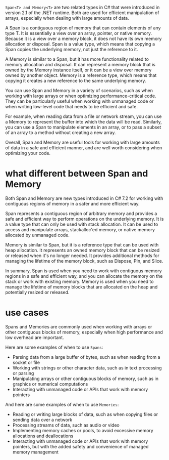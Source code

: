 `Span<T> and Memory<T>` are two related types in C# that were introduced in version 2.1 of the .NET runtime. Both are used for efficient manipulation of arrays, especially when dealing with large amounts of data.

A Span<T> is a contiguous region of memory that can contain elements of any type T. It is essentially a view over an array, pointer, or native memory. Because it is a view over a memory block, it does not have its own memory allocation or disposal. Span<T> is a value type, which means that copying a Span<T> copies the underlying memory, not just the reference to it.

A Memory<T> is similar to a Span<T>, but it has more functionality related to memory allocation and disposal. It can represent a memory block that is owned by the Memory<T> instance itself, or it can be a view over memory owned by another object. Memory<T> is a reference type, which means that copying it creates a new reference to the same underlying memory.

You can use Span<T> and Memory<T> in a variety of scenarios, such as when working with large arrays or when optimizing performance-critical code. They can be particularly useful when working with unmanaged code or when writing low-level code that needs to be efficient and safe.

For example, when reading data from a file or network stream, you can use a Memory<byte> to represent the buffer into which the data will be read. Similarly, you can use a Span<T> to manipulate elements in an array, or to pass a subset of an array to a method without creating a new array.

Overall, Span<T> and Memory<T> are useful tools for working with large amounts of data in a safe and efficient manner, and are well worth considering when optimizing your code.

# what different between Span and Memory
Both Span<T> and Memory<T> are new types introduced in C# 7.2 for working with contiguous regions of memory in a safer and more efficient way.

Span<T> represents a contiguous region of arbitrary memory and provides a safe and efficient way to perform operations on the underlying memory. It is a value type that can only be used with stack allocation. It can be used to access and manipulate arrays, stackalloc'ed memory, or native memory allocated by unmanaged code.

Memory<T> is similar to Span<T>, but it is a reference type that can be used with heap allocation. It represents an owned memory block that can be resized or released when it's no longer needed. It provides additional methods for managing the lifetime of the memory block, such as Dispose, Pin, and Slice.

In summary, Span<T> is used when you need to work with contiguous memory regions in a safe and efficient way, and you can allocate the memory on the stack or work with existing memory. Memory<T> is used when you need to manage the lifetime of memory blocks that are allocated on the heap and potentially resized or released.

# use cases 
Spans and Memories are commonly used when working with arrays or other contiguous blocks of memory, especially when high performance and low overhead are important.

Here are some examples of when to use `Spans`:

  - Parsing data from a large buffer of bytes, such as when reading from a socket or file
  - Working with strings or other character data, such as in text processing or parsing
  - Manipulating arrays or other contiguous blocks of memory, such as in graphics or numerical computations
  - Interacting with unmanaged code or APIs that work with memory pointers


And here are some examples of when to use `Memories`:

  - Reading or writing large blocks of data, such as when copying files or sending data over a network
  - Processing streams of data, such as audio or video
  - Implementing memory caches or pools, to avoid excessive memory allocations and deallocations
  - Interacting with unmanaged code or APIs that work with memory pointers, but with the added safety and convenience of managed memory management